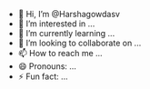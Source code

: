 - 👋 Hi, I’m @Harshagowdasv
- 👀 I’m interested in ...
- 🌱 I’m currently learning ...
- 💞️ I’m looking to collaborate on ...
- 📫 How to reach me ...
- 😄 Pronouns: ...
- ⚡ Fun fact: ...

<!---
Harshagowdasv/Harshagowdasv is a ✨ special ✨ repository because its `README.md` (this file) appears on your GitHub profile.
You can click the Preview link to take a look at your changes.
--->
